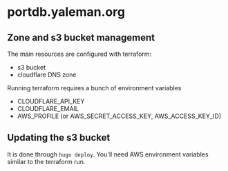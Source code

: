 # portdb.yaleman.org

## Zone and s3 bucket management

The main resources are configured with terraform:

 - s3 bucket
 - cloudflare DNS zone

Running terraform requires a bunch of environment variables

 - CLOUDFLARE_API_KEY
 - CLOUDFLARE_EMAIL
 - AWS_PROFILE (or AWS_SECRET_ACCESS_KEY, AWS_ACCESS_KEY_ID)


## Updating the s3 bucket

It is done through `hugo deploy`. You'll need AWS environment variables similar to the terraform run.